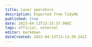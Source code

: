 ```yaml
---
title: Laser operators
description: Exported from TidyHQ
published: true
date: 2023-04-13T13:15:37.900Z
tags: official, external
editor: markdown
dateCreated: 2023-04-13T13:13:39.242Z
---
```


